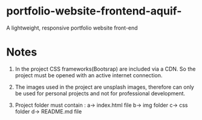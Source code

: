 # portfolio-website-frontend-aquif-
A lightweight, responsive portfolio website front-end

# Notes
1. In the project CSS frameworks(Bootsrap) are included via a CDN. So the project must be opened with an active internet connection.

2. The images used in the project are unsplash images, therefore can only be used for personal projects and not for professional development.

3. Project folder must contain : 
	a-> index.html file
	b-> img folder
	c-> css folder
	d-> README.md file

